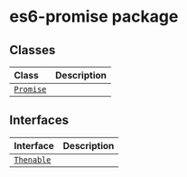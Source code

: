 # es6-promise package



## Classes

| Class	   |  Description |
|:-------------|:---------------|
| [`Promise`](./es6-promise.api/class/promise.md)     |  |



## Interfaces

| Interface	   |  Description |
|:-------------|:---------------|
| [`Thenable`](./es6-promise.api/interface/thenable.md)   |   |






